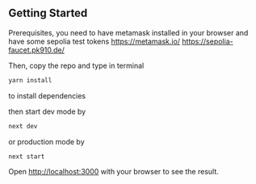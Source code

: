 ## Getting Started

Prerequisites, you need to have metamask installed in your browser and have some sepolia test tokens
https://metamask.io/
https://sepolia-faucet.pk910.de/

Then, copy the repo and type in terminal
```bash
yarn install 
```
to install dependencies

then start dev mode by 
```bash
next dev
```
or production mode by
```bash
next start
```

Open [http://localhost:3000](http://localhost:3000) with your browser to see the result.


